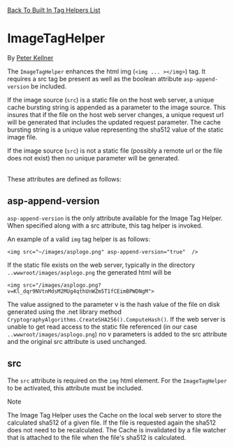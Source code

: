 ﻿[Back To Built In Tag Helpers List](../../builtin.md)


# ImageTagHelper

By [Peter Kellner](http://peterkellner.net) 


The ```ImageTagHelper``` enhances the html img (`<img ... ></img>`) tag. It requires a src tag be present as well as the boolean attribute ```asp-append-version``` be included.

If the image source (```src```) is a static file on the host web server, a unique cache bursting string is appended as a parameter to the image source.  This insures that if the file on the host web server changes, a unique request url will be generated that includes the updated request parameter. The cache bursting string is a unique value representing the sha512 value of the static image file.

If the image source (```src```) is not a static file (possibly a remote url or the file does not exist) then no unique parameter will be generated.

<br/>
These attributes are defined as follows: 

## asp-append-version



```asp-append-version``` is the only attribute available for the Image Tag Helper.  When specified along with a src attribute, this tag helper is invoked.

An example of a valid ```img``` tag helper is as follows:

```<img src="~/images/asplogo.png" asp-append-version="true"  />```

If the static file exists on the web server, typically in the directory ```..wwwroot/images/asplogo.png``` the generated html will be

```<img src="/images/asplogo.png?v=Kl_dqr9NVtnMdsM2MUg4qthUnWZm5T1fCEimBPWDNgM">```

The value assigned to the parameter v is the hash value of the file on disk generated using the .net library method ```CryptographyAlgorithms.CreateSHA256().ComputeHash()```.  If the web server is unable to get read access to the static file referenced (in our case ```..wwwroot/images/asplogo.png```) no v parameters is added to the src attribute and the original src attribute is used unchanged.

## src

The ```src``` attribute is required on the ```img``` html element.  For the ```ImageTagHelper``` to be activated, this attribute must be included.

> [!NOTE]
>  The Image Tag Helper uses the Cache on the local web server to store the calculated sha512 of a given file. If the file is requested again the sha512 does not need to be recalculated.  The Cache is invalidated by a file watcher that is attached to the file when the file's sha512 is calculated.



